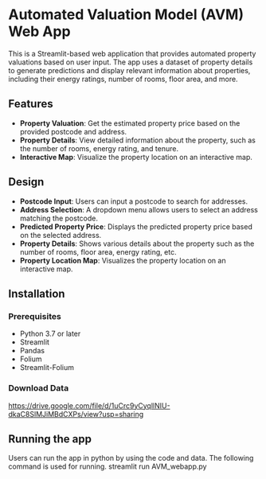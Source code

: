 # Automated Valuation Model (AVM) Web App

This is a Streamlit-based web application that provides automated property valuations based on user input. The app uses a dataset of property details to generate predictions and display relevant information about properties, including their energy ratings, number of rooms, floor area, and more.

## Features

- **Property Valuation**: Get the estimated property price based on the provided postcode and address.
- **Property Details**: View detailed information about the property, such as the number of rooms, energy rating, and tenure.
- **Interactive Map**: Visualize the property location on an interactive map.

## Design

- **Postcode Input**: Users can input a postcode to search for addresses.
- **Address Selection**: A dropdown menu allows users to select an address matching the postcode.
- **Predicted Property Price**: Displays the predicted property price based on the selected address.
- **Property Details**: Shows various details about the property such as the number of rooms, floor area, energy rating, etc.
- **Property Location Map**: Visualizes the property location on an interactive map.

## Installation

### Prerequisites

- Python 3.7 or later
- Streamlit
- Pandas
- Folium
- Streamlit-Folium

### Download Data 
https://drive.google.com/file/d/1uCrc9yCyqllNIU-dkaC8SlMJiMBdCXPs/view?usp=sharing

## Running the app
Users can run the app in python by using the code and data. The following command is used for running.
streamlit run AVM_webapp.py




